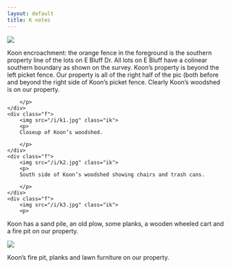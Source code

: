 ```yaml
---
layout: default
title: K notes
---
```


<div class="c">
	<div class="f">
		<img src="/i/k0.jpg">
		<p>
		Koon encroachment: the orange fence in the foreground is the southern property line of the lots on E Bluff Dr. All lots on E Bluff have a colinear southern boundary as shown on the survey. Koon’s property is beyond the left picket fence. Our property is all of the right half of the pic (both before and beyond the right side of Koon’s picket fence. Clearly Koon’s woodshed is on our property.

		</p>
	</div>
	<div class="f">
		<img src="/i/k1.jpg" class="ik">
		<p>
		Closeup of Koon’s woodshed.

		</p>
	</div>
	<div class="f">
		<img src="/i/k2.jpg" class="ik">
		<p>
		South side of Koon’s woodshed showing chairs and trash cans.

		</p>
	</div>
	<div class="f">
		<img src="/i/k3.jpg" class="ik">
		<p>
Koon has a sand pile, an old plow, some planks, a wooden wheeled cart and a fire pit on our property.
		</p>
	</div>
	<div class="f">
		<img src="/i/k4.jpg" class="ik">
		<p>
Koon’s fire pit, planks and lawn furniture on our property.
		</p>
	</div>
</div>
